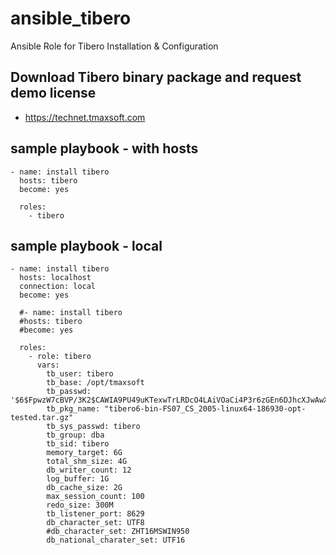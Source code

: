 # ansible_tibero
Ansible Role for Tibero Installation &amp; Configuration


## Download Tibero binary package and request demo license
- https://technet.tmaxsoft.com

## sample playbook - with hosts
```
- name: install tibero 
  hosts: tibero
  become: yes

  roles:
    - tibero
```

## sample playbook - local
```
- name: install tibero 
  hosts: localhost
  connection: local
  become: yes

  #- name: install tibero 
  #hosts: tibero
  #become: yes

  roles:
    - role: tibero
      vars: 
        tb_user: tibero
        tb_base: /opt/tmaxsoft
        tb_passwd: '$6$FpwzW7cBVP/3K2$CAWIA9PU49uKTexwTrLRDcO4LAiVOaCi4P3r6zGEn6DJhcXJwAwXMwlolPWMrdS6MT2x1faGjWXwWEnSv5Fog.'
        tb_pkg_name: "tibero6-bin-FS07_CS_2005-linux64-186930-opt-tested.tar.gz"
        tb_sys_passwd: tibero
        tb_group: dba
        tb_sid: tibero
        memory_target: 6G
        total_shm_size: 4G
        db_writer_count: 12
        log_buffer: 1G
        db_cache_size: 2G
        max_session_count: 100
        redo_size: 300M
        tb_listener_port: 8629
        db_character_set: UTF8
        #db_character_set: ZHT16MSWIN950
        db_national_charater_set: UTF16
```

